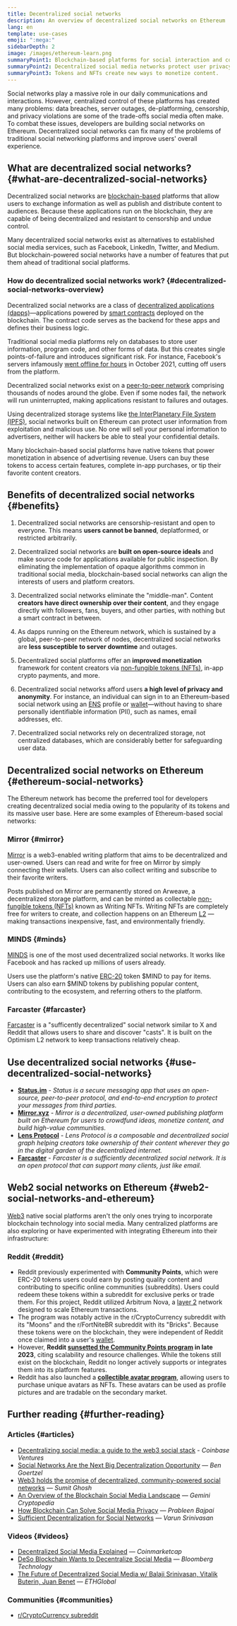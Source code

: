```yaml
---
title: Decentralized social networks
description: An overview of decentralized social networks on Ethereum
lang: en
template: use-cases
emoji: ":mega:"
sidebarDepth: 2
image: /images/ethereum-learn.png
summaryPoint1: Blockchain-based platforms for social interaction and content creation and distribution.
summaryPoint2: Decentralized social media networks protect user privacy and enhance data security.
summaryPoint3: Tokens and NFTs create new ways to monetize content.
---
```


Social networks play a massive role in our daily communications and interactions. However, centralized control of these platforms has created many problems: data breaches, server outages, de-platforming, censorship, and privacy violations are some of the trade-offs social media often make. To combat these issues, developers are building social networks on Ethereum. Decentralized social networks can fix many of the problems of traditional social networking platforms and improve users' overall experience.

## What are decentralized social networks? {#what-are-decentralized-social-networks}

Decentralized social networks are [blockchain-based](/glossary/#blockchain) platforms that allow users to exchange information as well as publish and distribute content to audiences. Because these applications run on the blockchain, they are capable of being decentralized and resistant to censorship and undue control.

Many decentralized social networks exist as alternatives to established social media services, such as Facebook, LinkedIn, Twitter, and Medium. But blockchain-powered social networks have a number of features that put them ahead of traditional social platforms.

<YouTube id="UdT2lpcGvcQ" />

### How do decentralized social networks work? {#decentralized-social-networks-overview}

Decentralized social networks are a class of [decentralized applications (dapps)](/apps/)—applications powered by [smart contracts](/glossary/#smart-contract) deployed on the blockchain. The contract code serves as the backend for these apps and defines their business logic.

Traditional social media platforms rely on databases to store user information, program code, and other forms of data. But this creates single points-of-failure and introduces significant risk. For instance, Facebook's servers infamously [went offline for hours](https://www.npr.org/2021/10/05/1043211171/facebook-instagram-whatsapp-outage-business-impact) in October 2021, cutting off users from the platform.

Decentralized social networks exist on a [peer-to-peer network](/glossary/#peer-to-peer-network) comprising thousands of nodes around the globe. Even if some nodes fail, the network will run uninterrupted, making applications resistant to failures and outages.

Using decentralized storage systems like [the InterPlanetary File System (IPFS)](https://ipfs.io/), social networks built on Ethereum can protect user information from exploitation and malicious use. No one will sell your personal information to advertisers, neither will hackers be able to steal your confidential details.

Many blockchain-based social platforms have native tokens that power monetization in absence of advertising revenue. Users can buy these tokens to access certain features, complete in-app purchases, or tip their favorite content creators.

## Benefits of decentralized social networks {#benefits}

1. Decentralized social networks are censorship-resistant and open to everyone. This means **users cannot be banned**, deplatformed, or restricted arbitrarily.

2. Decentralized social networks are **built on open-source ideals** and make source code for applications available for public inspection. By eliminating the implementation of opaque algorithms common in traditional social media, blockchain-based social networks can align the interests of users and platform creators.

3. Decentralized social networks eliminate the "middle-man". Content **creators have direct ownership over their content**, and they engage directly with followers, fans, buyers, and other parties, with nothing but a smart contract in between.

4. As dapps running on the Ethereum network, which is sustained by a global, peer-to-peer network of nodes, decentralized social networks are **less susceptible to server downtime** and outages.

5. Decentralized social platforms offer an **improved monetization** framework for content creators via [non-fungible tokens (NFTs)](/glossary/#nft), in-app crypto payments, and more.

6. Decentralized social networks afford users **a high level of privacy and anonymity**. For instance, an individual can sign in to an Ethereum-based social network using an [ENS](/glossary/#ens) profile or [wallet](/glossary/#wallet)—without having to share personally identifiable information (PII), such as names, email addresses, etc.

7. Decentralized social networks rely on decentralized storage, not centralized databases, which are considerably better for safeguarding user data.

## Decentralized social networks on Ethereum {#ethereum-social-networks}

The Ethereum network has become the preferred tool for developers creating decentralized social media owing to the popularity of its tokens and its massive user base. Here are some examples of Ethereum-based social networks:

### Mirror {#mirror}

[Mirror](https://mirror.xyz/) is a web3-enabled writing platform that aims to be decentralized and user-owned. Users can read and write for free on Mirror by simply connecting their wallets. Users can also collect writing and subscribe to their favorite writers.

Posts published on Mirror are permanently stored on Arweave, a decentralized storage platform, and can be minted as collectable [non-fungible tokens (NFTs)](/nft/) known as Writing NFTs. Writing NFTs are completely free for writers to create, and collection happens on an Ethereum [L2](/glossary/#layer-2) — making transactions inexpensive, fast, and environmentally friendly.

### MINDS {#minds}

[MINDS](https://www.minds.com/) is one of the most used decentralized social networks. It works like Facebook and has racked up millions of users already.

Users use the platform's native [ERC-20](/glossary/#erc-20) token $MIND to pay for items. Users can also earn $MIND tokens by publishing popular content, contributing to the ecosystem, and referring others to the platform.

### Farcaster {#farcaster}

[Farcaster](https://farcaster.xyz/) is a "sufficently decentralized" social network similar to X and Reddit that allows users to share and discover "casts". It is built on the Optimism L2 network to keep transactions relatively cheap.

## Use decentralized social networks {#use-decentralized-social-networks}

- **[Status.im](https://status.im/)** - _Status is a secure messaging app that uses an open-source, peer-to-peer protocol, and end-to-end encryption to protect your messages from third parties._
- **[Mirror.xyz](https://mirror.xyz/)** - _Mirror is a decentralized, user-owned publishing platform built on Ethereum for users to crowdfund ideas, monetize content, and build high-value communities._
- **[Lens Protocol](https://lens.xyz/)** - _Lens Protocol is a composable and decentralized social graph helping creators take ownership of their content wherever they go in the digital garden of the decentralized internet._
- **[Farcaster](https://farcaster.xyz/)** - _Farcaster is a sufficiently decentralized social network. It is an open protocol that can support many clients, just like email._

## Web2 social networks on Ethereum {#web2-social-networks-and-ethereum}

[Web3](/glossary/#web3) native social platforms aren't the only ones trying to incorporate blockchain technology into social media. Many centralized platforms are also exploring or have experimented with integrating Ethereum into their infrastructure:

### Reddit {#reddit}

- Reddit previously experimented with **Community Points**, which were ERC-20 tokens users could earn by posting quality content and contributing to specific online communities (subreddits). Users could redeem these tokens within a subreddit for exclusive perks or trade them. For this project, Reddit utilized Arbitrum Nova, a [layer 2](/glossary/#layer-2) network designed to scale Ethereum transactions.
- The program was notably active in the r/CryptoCurrency subreddit with its "Moons" and the r/FortNiteBR subreddit with its "Bricks". Because these tokens were on the blockchain, they were independent of Reddit once claimed into a user's [wallet](/glossary/#wallet).
- However, **Reddit [sunsetted the Community Points program](https://www.reddit.com/r/CryptoCurrency/comments/17a33ql/reddit_is_officially_deprecating_community_points/) in late 2023**, citing scalability and resource challenges. While the tokens still exist on the blockchain, Reddit no longer actively supports or integrates them into its platform features.
- Reddit has also launched a **[collectible avatar program](https://www.reddit.com/r/avatartrading/comments/147qlpb/what_are_reddit_collectible_avatars_rcas/)**, allowing users to purchase unique avatars as NFTs. These avatars can be used as profile pictures and are tradable on the secondary market.

## Further reading {#further-reading}

### Articles {#articles}

- [Decentralizing social media: a guide to the web3 social stack](https://www.coinbase.com/blog/decentralizing-social-media-a-guide-to-the-web3-social-stack) - _Coinbase Ventures_
- [Social Networks Are the Next Big Decentralization Opportunity](https://www.coindesk.com/tech/2021/01/22/social-networks-are-the-next-big-decentralization-opportunity/) — _Ben Goertzel_
- [Web3 holds the promise of decentralized, community-powered social networks](https://venturebeat.com/2022/02/26/web3-holds-the-promise-of-decentralized-community-powered-social-networks/) — _Sumit Ghosh_
- [An Overview of the Blockchain Social Media Landscape](https://www.gemini.com/cryptopedia/blockchain-social-media-decentralized-social-media) — _Gemini Cryptopedia_
- [How Blockchain Can Solve Social Media Privacy](https://www.investopedia.com/news/ethereum-blockchain-social-media-privacy-problem-linkedin-indorse/) — _Prableen Bajpai_
- [Sufficient Decentralization for Social Networks](https://www.varunsrinivasan.com/2022/01/11/sufficient-decentralization-for-social-networks) — _Varun Srinivasan_

### Videos {#videos}

- [Decentralized Social Media Explained](https://www.youtube.com/watch?v=UdT2lpcGvcQ) — _Coinmarketcap_
- [DeSo Blockchain Wants to Decentralize Social Media](https://www.youtube.com/watch?v=SG2HUiVp0rE) — _Bloomberg Technology_
- [The Future of Decentralized Social Media w/ Balaji Srinivasan, Vitalik Buterin, Juan Benet](https://www.youtube.com/watch?v=DTxE9KV3YrE) — _ETHGlobal_

### Communities {#communities}

- [r/CryptoCurrency subreddit](https://www.reddit.com/r/CryptoCurrency/)
